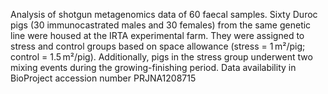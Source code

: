 Analysis of shotgun metagenomics data of 60 faecal samples. 
Sixty Duroc pigs (30 immunocastrated males and 30 females) from the same genetic line were housed at the IRTA experimental farm. They were assigned to stress and control groups based on space allowance (stress = 1 m²/pig; control = 1.5 m²/pig). Additionally, pigs in the stress group underwent two mixing events during the growing-finishing period. 
Data availability in BioProject accession number PRJNA1208715

